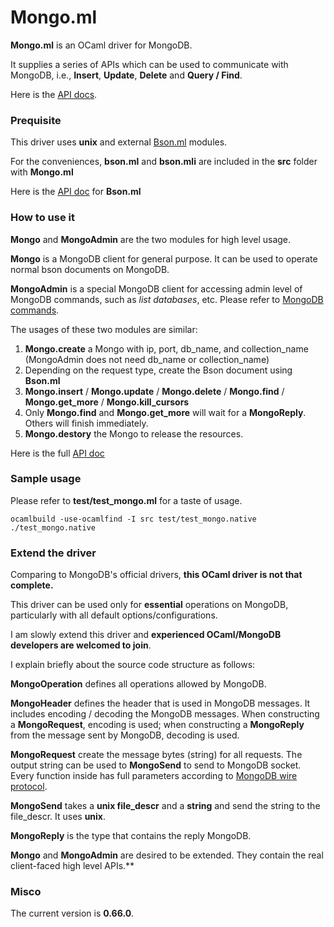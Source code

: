 # Mongo.ml

**Mongo.ml** is an OCaml driver for MongoDB. 

It supplies a series of APIs which can be used to communicate with MongoDB, i.e., **Insert**, **Update**, **Delete** and **Query / Find**.

Here is the [API docs]().

### Prequisite

This driver uses **unix** and external [Bson.ml](http://massd.github.io/bson/) modules.

For the conveniences, **bson.ml** and **bson.mli** are included in the **src** folder with **Mongo.ml**

Here is the [API doc](http://massd.github.io/bson/doc/Bson.html) for **Bson.ml**

### How to use it

**Mongo** and **MongoAdmin** are the two modules for high level usage.

**Mongo** is a MongoDB client for general purpose. It can be used to operate normal bson documents on MongoDB.

**MongoAdmin** is a special MongoDB client for accessing admin level of MongoDB commands, such as _list databases_, etc. Please refer to [MongoDB commands](http://docs.mongodb.org/manual/reference/command/).

The usages of these two modules are similar:

1. **Mongo.create** a Mongo with ip, port, db\_name, and collection\_name (MongoAdmin does not need db\_name or collection\_name)
2. Depending on the request type, create the Bson document using **Bson.ml**
3. **Mongo.insert** / **Mongo.update** / **Mongo.delete** / **Mongo.find** / **Mongo.get_more** / **Mongo.kill_cursors**
4. Only **Mongo.find** and **Mongo.get_more** will wait for a **MongoReply**. Others will finish immediately.
5. **Mongo.destory** the Mongo to release the resources.

Here is the full [API doc](http://massd.github.io/mongo/doc/)

### Sample usage

Please refer to **test/test_mongo.ml** for a taste of usage.

	ocamlbuild -use-ocamlfind -I src test/test_mongo.native
	./test_mongo.native

### Extend the driver

Comparing to MongoDB's official drivers, **this OCaml driver is not that complete.**

This driver can be used only for **essential** operations on MongoDB, particularly with all default options/configurations.

I am slowly extend this driver and **experienced OCaml/MongoDB developers are welcomed to join**.

I explain briefly about the source code structure as follows:

**MongoOperation** defines all operations allowed by MongoDB.

**MongoHeader** defines the header that is used in MongoDB messages. It includes encoding / decoding the MongoDB messages. When constructing a **MongoRequest**, encoding is used; when constructing a **MongoReply** from the message sent by MongoDB, decoding is used.

**MongoRequest** create the message bytes (string) for all requests. The output string can be used to **MongoSend** to send to MongoDB socket. Every function inside has full parameters according to [MongoDB wire protocol](http://docs.mongodb.org/meta-driver/latest/legacy/mongodb-wire-protocol/).

**MongoSend** takes a **unix file_descr** and a **string** and send the string to the file_descr. It uses **unix**.

**MongoReply** is the type that contains the reply MongoDB.

**Mongo** and **MongoAdmin** are desired to be extended. They contain the real client-faced high level APIs.**

### Misco

The current version is **0.66.0**.













